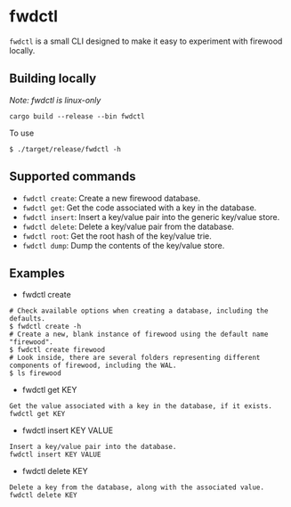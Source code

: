 # fwdctl

`fwdctl` is a small CLI designed to make it easy to experiment with firewood locally. 

## Building locally
*Note: fwdctl is linux-only*
```
cargo build --release --bin fwdctl
```
To use
```
$ ./target/release/fwdctl -h
```

## Supported commands
* `fwdctl create`: Create a new firewood database.
* `fwdctl get`: Get the code associated with a key in the database.
* `fwdctl insert`: Insert a key/value pair into the generic key/value store.
* `fwdctl delete`: Delete a key/value pair from the database. 
* `fwdctl root`: Get the root hash of the key/value trie.
* `fwdctl dump`: Dump the contents of the key/value store.

## Examples
* fwdctl create
```
# Check available options when creating a database, including the defaults.
$ fwdctl create -h
# Create a new, blank instance of firewood using the default name "firewood".
$ fwdctl create firewood
# Look inside, there are several folders representing different components of firewood, including the WAL.
$ ls firewood
```
* fwdctl get KEY
```
Get the value associated with a key in the database, if it exists.
fwdctl get KEY
```
* fwdctl insert KEY VALUE
```
Insert a key/value pair into the database.
fwdctl insert KEY VALUE
```
* fwdctl delete KEY
```
Delete a key from the database, along with the associated value.
fwdctl delete KEY
```


